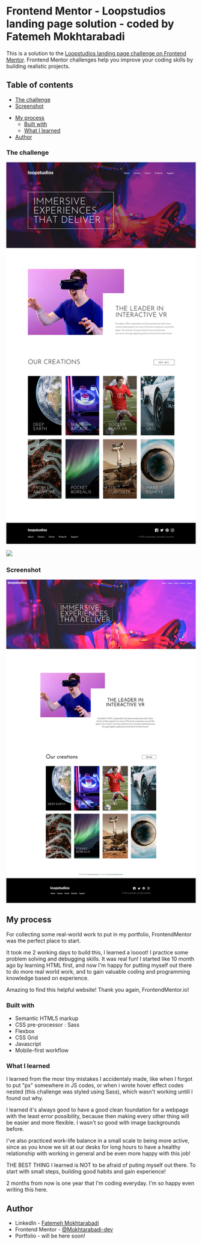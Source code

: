 # Frontend Mentor - Loopstudios landing page solution - coded by Fatemeh Mokhtarabadi

This is a solution to the [Loopstudios landing page challenge on Frontend Mentor](https://www.frontendmentor.io/challenges/loopstudios-landing-page-N88J5Onjw). Frontend Mentor challenges help you improve your coding skills by building realistic projects.

## Table of contents

- [The challenge](#the-challenge)
- [Screenshot](#screenshot)
<!-- - [Links](#links) -->
- [My process](#my-process)
  - [Built with](#built-with)
  - [What I learned](#what-i-learned)
- [Author](#author)

### The challenge

![](./design/desktop-design.jpg)

![](./active-states.jpg)

### Screenshot

![](./images/the-final-look.png)

<!--
### Links

- Solution URL: [Add solution URL here](https://your-solution-url.com)
- Live Site URL: [Add live site URL here](https://your-live-site-url.com) -->

## My process

For collecting some real-world work to put in my portfolio, FrontendMentor was the perfect place to start.

It took me 2 working days to build this, I learned a loooot! I practice some problem solving and debugging skills.
It was real fun! I started like 10 month ago by learning HTML first,
and now I'm happy for putting myself out there to do more real world work,
and to gain valuable coding and programming knowledge based on experience.

Amazing to find this helpful website! Thank you again, FrontendMentor.io!

### Built with

- Semantic HTML5 markup
- CSS pre-processor : Sass
- Flexbox
- CSS Grid
- Javascript
- Mobile-first workflow

### What I learned

I learned from the mosr tiny mistakes I accidentaly made, like when I forgot to put "px" somewhere in JS codes,
or when i wrote hover effect codes nested (this challenge was styled using Sass), which wasn't working untill I found out why.

I learned it's always good to have a good clean foundation for a webpage with the least error possibility,
because then making every other thing will be easier and more flexible. I wasn't so good with image backgrounds before.

I've also practiced work-life balance in a small scale to being more active, since as you know we sit at our desks for long hours
to have a healthy relationship with working in general and be even more happy with this job!

THE BEST THING I learned is NOT to be afraid of puting myself out there.
To start with small steps, building good habits and gain experience!

2 months from now is one year that I'm coding everyday. I'm so happy even writing this here.

## Author

- LinkedIn - [Fatemeh Mokhtarabadi](https://www.linkedin.com/in/fatemehmokhtarabadi)
- Frontend Mentor - [@Mokhtarabadi-dev](https://www.frontendmentor.io/profile/Mokhtarabadi-dev)
- Portfolio - will be here soon!
